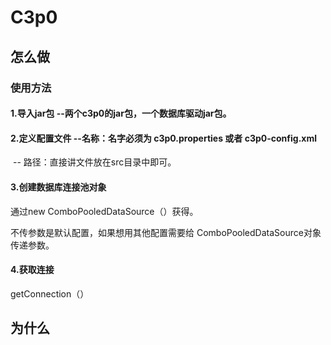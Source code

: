 # C3p0

## 怎么做

### 使用方法

#### 1.导入jar包           --两个c3p0的jar包，一个数据库驱动jar包。

#### 2.定义配置文件              --名称：名字必须为 c3p0.properties 或者 c3p0-config.xml

​											-- 路径：直接讲文件放在src目录中即可。

#### 3.创建数据库连接池对象

通过new   ComboPooledDataSource（）获得。

不传参数是默认配置，如果想用其他配置需要给 ComboPooledDataSource对象传递参数。

#### 4.获取连接

getConnection（）





## 为什么